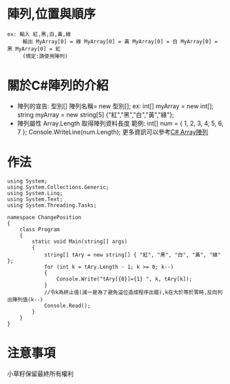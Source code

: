 # 陣列,位置與順序
    ex: 輸入 紅,黑,白,黃,綠
         輸出 MyArray[0] = 綠 MyArray[0] = 黃 MyArray[0] = 白 MyArray[0] = 黑 MyArray[0] = 紅
         (規定:請使用陣列)
# 關於C#陣列的介紹
* 陣列的宣告: 型別[] 陣列名稱= new 型別[];
    ex: int[] myArray = new int[];
        string myArray = new string[5] {"紅","黑","白","黃","綠"};
* 陣列屬性
    Array.Length 取得陣列資料長度
    範例:
    int[] num = { 1, 2, 3, 4, 5, 6, 7 };
    Console.WriteLine(num.Length);
更多資訊可以參考[C# Array陣列](https://adon988.logdown.com/posts/1175641-c-array-teaching-notes-using-visual-studio "按下去發現新世界")
# 作法
```
using System;
using System.Collections.Generic;
using System.Linq;
using System.Text;
using System.Threading.Tasks;

namespace ChangePosition
{
    class Program
    {
        static void Main(string[] args)
        {
            string[] tAry = new string[] { "紅", "黑", "白", "黃", "綠" };
            for (int k = tAry.Length - 1; k >= 0; k--)
            {
                Console.Write("tAry[{0}]={1} ", k, tAry[k]);
            }
            //令k為終止值(減一是為了避免溢位造成程序出錯),k在大於等於零時,反向列出陣列值(k--)
            Console.Read();
        }
    }
}
```
# 注意事項
小草籽保留最終所有權利
